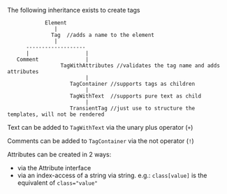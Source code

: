 The following inheritance exists to create tags

                Element
                   |
                  Tag  //adds a name to the element
                   |  
          -------------------
          |                  |
       Comment               |
                     TagWithAttributes //validates the tag name and adds attributes
                             |
                        TagContainer //supports tags as children
                             |
                        TagWithText  //supports pure text as child
                             |
                        TransientTag //just use to structure the templates, will not be rendered



Text can be added to `TagWithText` via the unary plus operator (`+`)

Comments can be added to `TagContainer` via the not operator (`!`)


Attributes can be created in 2 ways:
- via the Attribute interface
- via an index-access of a string via string. e.g.: `class[value]` is the equivalent of `class="value"`